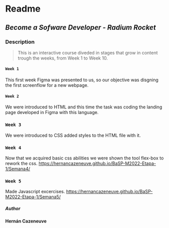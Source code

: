 # Readme
## _Become a Sofware Developer - Radium Rocket_
### Description 
>This is an interactive course diveded in stages that grow in content trough the weeks, from Week 1 to Week 10.
#### ```Week 1```
This first week Figma was presented to us, so our objective was disgning the first screenflow for a new webpage.
#### ```Week 2```
We were introduced to HTML and this time the task was coding the landing page developed in Figma with this language.
### ```Week 3```
We were introduced to CSS added styles to the HTML file with it.
### ```Week 4```
Now that we acquired basic css abilities we were shown the tool flex-box to rework the css.
https://hernancazeneuve.github.io/BaSP-M2022-Etapa-1/Semana4/
### ```Week 5```
Made Javascript excercises.
https://hernancazeneuve.github.io/BaSP-M2022-Etapa-1/Semana5/


##### Author
**Hernán Cazeneuve**
